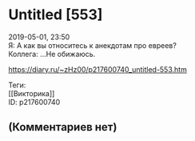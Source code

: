 Untitled [553]
==============

  
2019-05-01, 23:50  
 Я: А как вы относитесь к анекдотам про евреев?   
 Коллега: ...Не обижаюсь.   
  
<https://diary.ru/~zHz00/p217600740_untitled-553.htm>  
  
Теги:  
[[Викторика]]  
ID: p217600740  


(Комментариев нет)
------------------